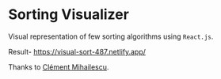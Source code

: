# Sorting Visualizer
Visual representation of few sorting algorithms using `React.js`.

Result- https://visual-sort-487.netlify.app/

Thanks to [Clément Mihailescu](https://github.com/clementmihailescu).
